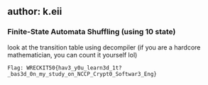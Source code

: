 ## author: k.eii

### Finite-State Automata Shuffling (using 10 state)
look at the transition table using decompiler (if you are a hardcore mathematician, you can count it yourself lol)

```Flag: WRECKIT50{hav3_y0u_learn3d_1t?_bas3d_0n_my_study_on_NCCP_Crypt0_Softwar3_Eng}```
